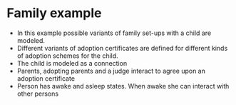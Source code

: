 # Family example
- In this example possible variants of family set-ups with a child are modeled.
- Different variants of adoption certificates are defined for different kinds of adoption schemes for the child.
- The child is modeled as a connection
- Parents, adopting parents and a judge interact to agree upon an adoption certificate
- Person has awake and asleep states. When awake she can interact with other persons 